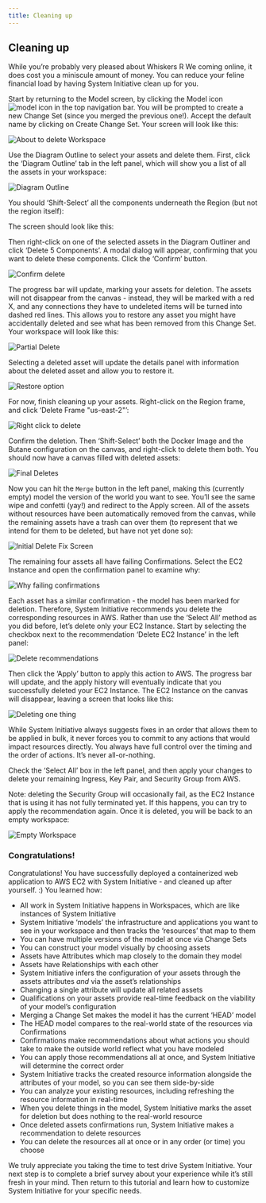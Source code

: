 ```yaml
---
title: Cleaning up
---
```


## Cleaning up

While you’re probably very pleased about Whiskers R We coming online, it does cost you a miniscule amount of money. You
can reduce your feline financial load by having System Initiative clean up for you.

Start by returning to the Model screen, by clicking the
Model icon <img src="tutorial-img/04-cleanup/model_icon.png" alt="model icon" class="inline" /> in the top navigation bar. You will be
prompted to create a new Change Set (since you merged the previous one!). Accept the default name by clicking on Create
Change Set. Your screen will look like this:

![About to delete Workspace](/tutorial-img/04-cleanup/about_to_delete_workspace.png)

Use the Diagram Outline to select your assets and delete them. First, click the ‘Diagram Outline’ tab in the left panel,
which will show you a list of all the assets in your workspace:

![Diagram Outline](/tutorial-img/04-cleanup/diagram_outline.png)

You should ‘Shift-Select’ all the components underneath the Region (but not the region itself):

The screen should look like this:

Then right-click on one of the selected assets in the Diagram Outliner and click ‘Delete 5 Components’. A modal dialog
will appear, confirming that you want to delete these components. Click the ‘Confirm’ button.

![Confirm delete](/tutorial-img/04-cleanup/confirm_delete.png)

The progress bar will update, marking your assets for deletion. The assets will not disappear from the canvas - instead,
they will be marked with a red X, and any connections they have to undeleted items will be turned into dashed red lines.
This allows you to restore any asset you might have accidentally deleted and see what has been removed from this Change
Set. Your workspace will look like this:

![Partial Delete](/tutorial-img/04-cleanup/partial_delete.png)

Selecting a deleted asset will update the details panel with information about the deleted asset and allow you to
restore it.

![Restore option](/tutorial-img/04-cleanup/restore_option.png)

For now, finish cleaning up your assets. Right-click on the Region frame, and click ‘Delete Frame "us-east-2"’:

![Right click to delete](/tutorial-img/04-cleanup/right_click_to_delete.png)

Confirm the deletion. Then ‘Shift-Select’ both the Docker Image and the Butane configuration on the canvas, and
right-click to delete them both. You should now have a canvas filled with deleted assets:

![Final Deletes](/tutorial-img/04-cleanup/final_deletes.png)

Now you can hit the `Merge` button in the left panel, making this (currently empty) model the version of the world you
want to see. You’ll see the same wipe and confetti (yay!) and redirect to the Apply screen. All of the assets without
resources have been automatically removed from the canvas, while the remaining assets have a trash can over them (to
represent that we intend for them to be deleted, but have not yet done so):

![Initial Delete Fix Screen](/tutorial-img/04-cleanup/initial_delete_fix_screen.png)

The remaining four assets all have failing Confirmations. Select the EC2 Instance and open the confirmation panel to
examine why:

![Why failing confirmations](/tutorial-img/04-cleanup/why_failing_confirmations.png)

Each asset has a similar confirmation - the model has been marked for deletion. Therefore, System Initiative recommends
you delete the corresponding resources in AWS. Rather than use the ‘Select All’ method as you did before, let’s delete
only your EC2 Instance. Start by selecting the checkbox next to the recommendation ‘Delete EC2 Instance’ in the left
panel:

![Delete recommendations](/tutorial-img/04-cleanup/delete_recommendations.png)

Then click the ‘Apply’ button to apply this action to AWS. The progress bar will update, and the apply history will
eventually indicate that you successfully deleted your EC2 Instance. The EC2 Instance on the canvas will disappear,
leaving a screen that looks like this:

![Deleting one thing](/tutorial-img/04-cleanup/deleting_one_thing.png)

While System Initiative always suggests fixes in an order that allows them to be applied in bulk, it never forces you to
commit to any actions that would impact resources directly. You always have full control over the timing and the order
of actions. It’s never all-or-nothing.

Check the ‘Select All’ box in the left panel, and then apply your changes to delete your remaining Ingress, Key Pair,
and Security Group from AWS.

Note: deleting the Security Group will occasionally fail, as the EC2 Instance that is using it has not fully terminated
yet. If this happens, you can try to apply the recommendation again. Once it is deleted, you will be back to an empty
workspace:

![Empty Workspace](/tutorial-img/04-cleanup/empty_workspace.png)

### Congratulations!

Congratulations! You have successfully deployed a containerized web application to AWS EC2 with System Initiative - and
cleaned up after yourself. :) You learned how:

* All work in System Initiative happens in Workspaces, which are like instances of System Initiative
* System Initiative ‘models’ the infrastructure and applications you want to see in your workspace and then tracks the
  ‘resources’ that map to them
* You can have multiple versions of the model at once via Change Sets
* You can construct your model visually by choosing assets
* Assets have Attributes which map closely to the domain they model
* Assets have Relationships with each other
* System Initiative infers the configuration of your assets through the assets attributes *and* via the asset’s
  relationships
* Changing a single attribute will update all related assets
* Qualifications on your assets provide real-time feedback on the viability of your model’s configuration
* Merging a Change Set makes the model it has the current ‘HEAD’ model
* The HEAD model compares to the real-world state of the resources via Confirmations
* Confirmations make recommendations about what actions you should take to make the outside world reflect what you have
  modeled
* You can apply those recommendations all at once, and System Initiative will determine the correct order
* System Initiative tracks the created resource information alongside the attributes of your model, so you can see them
  side-by-side
* You can analyze your existing resources, including refreshing the resource information in real-time
* When you delete things in the model, System Initiative marks the asset for deletion but does nothing to the real-world
  resource
* Once deleted assets confirmations run, System Initiative makes a recommendation to delete resources
* You can delete the resources all at once or in any order (or time) you choose

We truly appreciate you taking the time to test drive System Initiative. Your next step is to complete a brief survey
about your experience while it’s still fresh in your mind. Then return to this tutorial and learn how to customize
System Initiative for your specific needs.  